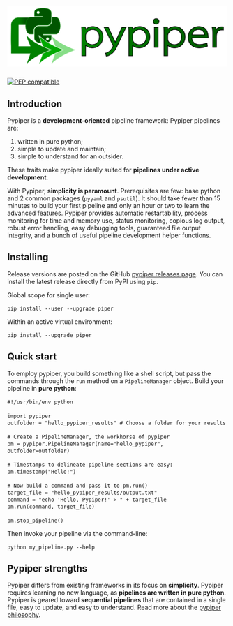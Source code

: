 # <img src="img/pypiper_logo.svg" class="img-header">

[![PEP compatible](http://pepkit.github.io/img/PEP-compatible-green.svg)](http://pepkit.github.io)

## Introduction

Pypiper is a **development-oriented** pipeline framework: Pypiper pipelines are:

1. written in pure python;
2. simple to update and maintain;
3. simple to understand for an outsider.


These traits make pypiper ideally suited for **pipelines under active development**.

With Pypiper, **simplicity is paramount**. Prerequisites are few: base python and 2 common packages (`pyyaml` and `psutil`). It should take fewer than 15 minutes to build your first pipeline and only an hour or two to learn the advanced features.
Pypiper provides automatic restartability, process monitoring for time and memory use, status monitoring, copious log output, robust error handling, easy debugging tools, guaranteed file output integrity, and a bunch of useful pipeline development helper functions.

## Installing

Release versions are posted on the GitHub [pypiper releases page](https://github.com/databio/pypiper/releases). You can install the latest release directly from PyPI using `pip`.

Global scope for single user:
```{console}
pip install --user --upgrade piper
```

Within an active virtual environment:
```{console}
pip install --upgrade piper
```

## Quick start

To employ pypiper, you build something like a shell script, but pass the commands through the `run` method on a `PipelineManager` object. Build your pipeline in **pure python**:

```{python}
#!/usr/bin/env python

import pypiper
outfolder = "hello_pypiper_results" # Choose a folder for your results

# Create a PipelineManager, the workhorse of pypiper
pm = pypiper.PipelineManager(name="hello_pypiper", outfolder=outfolder)

# Timestamps to delineate pipeline sections are easy:
pm.timestamp("Hello!")

# Now build a command and pass it to pm.run()
target_file = "hello_pypiper_results/output.txt"
command = "echo 'Hello, Pypiper!' > " + target_file
pm.run(command, target_file)

pm.stop_pipeline()
```

Then invoke your pipeline via the command-line:

```{console}
python my_pipeline.py --help
```

## Pypiper strengths

Pypiper differs from existing frameworks in its focus on **simplicity**. Pypiper requires learning no new language, as **pipelines are written in pure python**. Pypiper is geared toward **sequential pipelines** that are contained in a single file, easy to update, and easy to understand. Read more about the [pypiper philosophy](philosophy).
